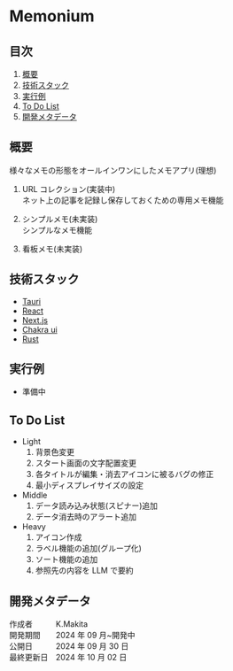 # Memonium

## 目次

1. [概要](#概要)
1. [技術スタック](#技術スタック)
1. [実行例](#実行例)
1. [To Do List](#to-do-list)
1. [開発メタデータ](#開発メタデータ)

## 概要

様々なメモの形態をオールインワンにしたメモアプリ(理想)<br>

1. URL コレクション(実装中)<br>
   ネット上の記事を記録し保存しておくための専用メモ機能

1. シンプルメモ(未実装)<br>
   シンプルなメモ機能

1. 看板メモ(未実装)

## 技術スタック

- [Tauri](https://tauri.app/)
- [React](https://react.dev/)
- [Next.js](https://nextjs.org/)
- [Chakra ui](https://v2.chakra-ui.com/)
- [Rust](https://www.rust-lang.org/ja/)

## 実行例

- 準備中

## To Do List

- Light
  1. 背景色変更
  1. スタート画面の文字配置変更
  1. 各タイトルが編集・消去アイコンに被るバグの修正
  1. 最小ディスプレイサイズの設定
- Middle
  1. データ読み込み状態(スピナー)追加
  1. データ消去時のアラート追加
- Heavy
  1. アイコン作成
  1. ラベル機能の追加(グループ化)
  1. ソート機能の追加
  1. 参照先の内容を LLM で要約

## 開発メタデータ

作成者&emsp;&emsp;&emsp;K.Makita</br>
開発期間&emsp;&emsp;2024 年 09 月~開発中</br>
公開日&emsp;&emsp;&emsp;2024 年 09 月 30 日</br>
最終更新日&emsp;2024 年 10 月 02 日</br>
